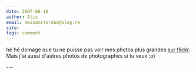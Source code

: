 ```yaml
---
date: 2007-06-18
author: Alix
email: meinamsterdam@blog.re
site: 
tags: comment
---
```


<p>hé hé domage que tu ne puisse pas voir mes photos plus grandes <a href="http://www.flickr.com/photos/13274211@N00/">sur flickr</a>. Mais j'ai aussi d'autres photos de photographes si tu veux ;o)</p>
---